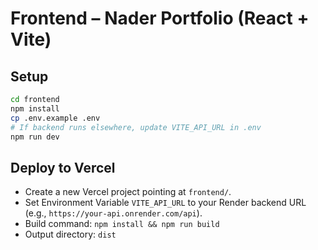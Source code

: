 # Frontend – Nader Portfolio (React + Vite)

## Setup
```bash
cd frontend
npm install
cp .env.example .env
# If backend runs elsewhere, update VITE_API_URL in .env
npm run dev
```

## Deploy to Vercel
- Create a new Vercel project pointing at `frontend/`.
- Set Environment Variable `VITE_API_URL` to your Render backend URL (e.g., `https://your-api.onrender.com/api`).
- Build command: `npm install && npm run build`
- Output directory: `dist`


